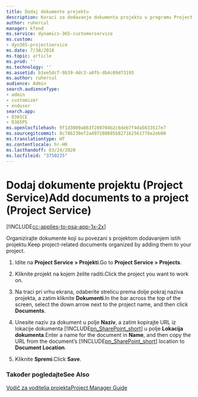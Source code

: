 ```yaml
---
title: Dodaj dokumente projektu
description: Koraci za dodavanje dokumenta projektu u programu Project Service
author: ruhercul
manager: kfend
ms.service: dynamics-365-customerservice
ms.custom:
- dyn365-projectservice
ms.date: 7/30/2018
ms.topic: article
ms.prod: ''
ms.technology: ''
ms.assetid: b1ee5dcf-9b39-4dc3-a0fb-db4c09d73195
ms.author: ruhercul
audience: Admin
search.audienceType:
- admin
- customizer
- enduser
search.app:
- D365CE
- D365PS
ms.openlocfilehash: 9f1d3009a863f289704b2c6deb7f4da5633517e7
ms.sourcegitcommit: 8c786230ef2a497280885b827162561776e2eb00
ms.translationtype: HT
ms.contentlocale: hr-HR
ms.lasthandoff: 03/24/2020
ms.locfileid: "3750225"
---
```

# <a name="add-documents-to-a-project-project-service"></a><span data-ttu-id="6da57-103">Dodaj dokumente projektu (Project Service)</span><span class="sxs-lookup"><span data-stu-id="6da57-103">Add documents to a project (Project Service)</span></span>

[!INCLUDE[cc-applies-to-psa-app-1x-2x](../includes/cc-applies-to-psa-app-1x-2x.md)]

<span data-ttu-id="6da57-104">Organizirajte dokumente koji su povezani s projektom dodavanjem istih projektu.</span><span class="sxs-lookup"><span data-stu-id="6da57-104">Keep project-related documents organized by adding them to your project.</span></span>  
  
1. <span data-ttu-id="6da57-105">Idite na **Project Service > Projekti**.</span><span class="sxs-lookup"><span data-stu-id="6da57-105">Go to **Project Service > Projects**.</span></span>  
  
2. <span data-ttu-id="6da57-106">Kliknite projekt na kojem želite raditi.</span><span class="sxs-lookup"><span data-stu-id="6da57-106">Click the project you want to work on.</span></span>  
  
3. <span data-ttu-id="6da57-107">Na traci pri vrhu ekrana, odaberite strelicu prema dolje pokraj naziva projekta, a zatim kliknite **Dokumenti**.</span><span class="sxs-lookup"><span data-stu-id="6da57-107">In the bar across the top of the screen, select the down arrow next to the project name, and then click **Documents**.</span></span>  
  
4. <span data-ttu-id="6da57-108">Unesite naziv za dokument u polje **Naziv**, a zatim kopirajte URL iz lokacije dokumenta [!INCLUDE[pn_SharePoint_short](../includes/pn-sharepoint-short.md)] u polje **Lokacija dokumenta**.</span><span class="sxs-lookup"><span data-stu-id="6da57-108">Enter a name for the document in **Name**,  and then copy the URL from the document’s [!INCLUDE[pn_SharePoint_short](../includes/pn-sharepoint-short.md)] location to **Document Location**.</span></span>  
  
5. <span data-ttu-id="6da57-109">Kliknite **Spremi**.</span><span class="sxs-lookup"><span data-stu-id="6da57-109">Click **Save**.</span></span>  
  
### <a name="see-also"></a><span data-ttu-id="6da57-110">Također pogledajte</span><span class="sxs-lookup"><span data-stu-id="6da57-110">See Also</span></span>  
 [<span data-ttu-id="6da57-111">Vodič za voditelja projekta</span><span class="sxs-lookup"><span data-stu-id="6da57-111">Project Manager Guide</span></span>](../project-service/project-manager-guide.md)
